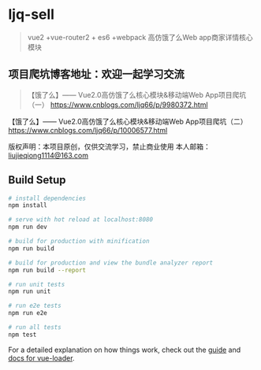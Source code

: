 # ljq-sell

> vue2 +vue-router2 + es6 +webpack 高仿饿了么Web app商家详情核心模块

## 项目爬坑博客地址：欢迎一起学习交流
> 【饿了么】—— Vue2.0高仿饿了么核心模块&移动端Web App项目爬坑（一）
https://www.cnblogs.com/ljq66/p/9980372.html

【饿了么】—— Vue2.0高仿饿了么核心模块&移动端Web App项目爬坑（二） 
https://www.cnblogs.com/ljq66/p/10006577.html

版权声明：本项目原创，仅供交流学习，禁止商业使用 本人邮箱：liujieqiong1114@163.com

## Build Setup

``` bash
# install dependencies
npm install

# serve with hot reload at localhost:8080
npm run dev

# build for production with minification
npm run build

# build for production and view the bundle analyzer report
npm run build --report

# run unit tests
npm run unit

# run e2e tests
npm run e2e

# run all tests
npm test
```

For a detailed explanation on how things work, check out the [guide](http://vuejs-templates.github.io/webpack/) and [docs for vue-loader](http://vuejs.github.io/vue-loader).
